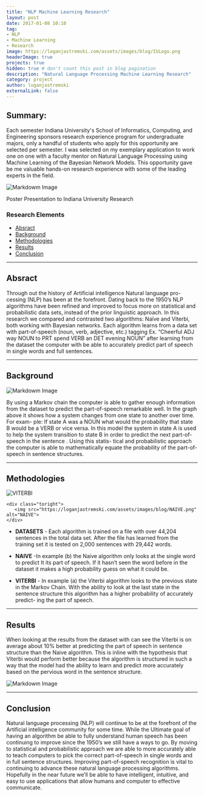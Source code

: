 ```yaml
---
title: "NLP Machine Learning Research"
layout: post
date: 2017-01-08 10:10
tag:
- NLP
- Machine Learning
- Research
image: https://loganjastremski.com/assets/images/blog/IULogo.png 
headerImage: true
projects: true
hidden: true # don't count this post in blog pagination
description: "Natural Language Processing Machine Learning Research"
category: project
author: loganjastremski
externalLink: false
---
```


## Summary:
Each semester Indiana University's School of Informatics, Computing, and Engineering sponsors research experience program for undergraduate majors, only a handful of students who apply for this opportunity are selected per semester. I was selected on my exemplary application to work one on one with a faculty mentor on Natural Language Processing using Machine Learning of the Bayesian Network Models. This opportunity gave be me valuable hands-on research experience with some of the leading experts in the field.


![Markdowm Image][1]
<figcaption class="caption">Poster Presentation to Indiana University Research</figcaption>




### Research Elements
- [Absract](#absract)
- [Background](#background)
- [Methodologies](#methodologies)
- [Results](#results)
- [Conclusion](#conclusion)

---

## Absract

Through out the history of Artificial intelligence Natural language pro-
cessing (NLP) has been at the forefront. Dating back to the 1950’s NLP 
algorithms have been refined and improved to focus more on statistical
and probabilistic data sets, instead of the prior linguistic approach. In
this research we compared and contrasted two algorithms: Naïve and
Viterbi, both working with Bayesian networks. Each algorithm learns
from a data set with part-of-speech (noun, verb, adjective, etc.) tagging
Ex. “Cheerful ADJ way NOUN to PRT spend VERB an DET evening NOUN”
after learning from the dataset the computer with be able to accurately
predict part of speech in single words and full sentences.

---

## Background

![Markdowm Image][2]

By using a Markov chain the computer is able to gather
enough information from the dataset to predict the
part-of-speech remarkable well. In the graph above it shows how
a system changes from one state to another over time. For exam-
ple: If state A was a NOUN what would the probability that state
B would be a VERB or vice versa. In this model the system in
state A is used to help the system transition to state B in order to
predict the next part-of-speech in the sentence . Using this statis-
tical and probabilistic approach the computer is able to mathematically
 equate the probability of the part-of-speech in sentence structures.

 ---

## Methodologies


 <div class="side-by-side">
    <div class="toleft">
        <img src="https://loganjastremski.com/assets/images/blog/VITERBI.png" alt="VITERBI">
    </div>

    <div class="toright">
       <img src="https://loganjastremski.com/assets/images/blog/NAIVE.png" alt="NAIVE">
    </div>
</div>

* **DATASETS** - Each algorithm is trained on a file with over 44,204 sentences in
the total data set. After the file has learned from the training set it
is tested on 2,000 sentences with 29,442 words.

* **NAIVE** -In example (b) the Naive algorithm only looks at the single word
to predict It its part of speech. If it hasn’t seen the word before in
the dataset it makes a high probability guess on what it could be.

* **VITERBI** - In example (a) the Viterbi algorithm looks to the previous state in the
Markov Chain. With the ability to look at the last state in the sentence
structure this algorithm has a higher probability of accurately predict-
ing the part of speech.

---

## Results

When looking at the results from the dataset with can see the Viterbi is
on average about 10% better at predicting the part of speech in sentence
 structure than the Naive algorithm. This is inline with the hypothesis
 that Viterbi would perform better because the algorithm is structured
in such a way that the model had the ability to learn and predict more
accurately based on the pervious word in the sentence structure.

![Markdowm Image][3]

---

## Conclusion

Natural language processing (NLP) will continue to be at the forefront of
the Artificial intelligence community for some time. While the Ultimate
goal of having an algorithm be able to fully understand human speech
has been continuing to improve since the 1950’s we still have a ways to
go. By moving to statistical and probabilistic approach we are able to
more accurately able to teach computers to pick the correct
part-of-speech in single words and in full sentence structures. Improving
part-of-speech recognition is vital to continuing to advance these natural
language processing algorithms. Hopefully in the near future we’ll be
able to have intelligent, intuitive, and easy to use applications that allow
humans and computer to effective communicate.

[1]: https://loganjastremski.com/assets/images/blog/MachineLearningPoster.png
[2]: https://loganjastremski.com/assets/images/blog/MC.png
[3]: https://loganjastremski.com/assets/images/blog/Results.png
